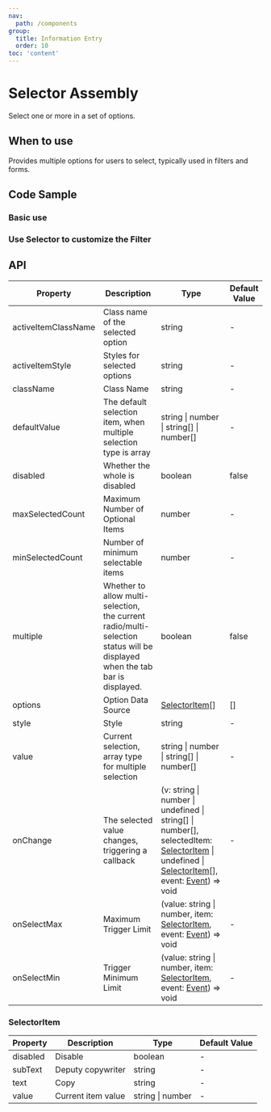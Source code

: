 ```yaml
---
nav:
  path: /components
group:
  title: Information Entry
  order: 10
toc: 'content'
---
```



# Selector Assembly

<!-- <code src="../../docs/components/compatibility.tsx" inline="true"></code> -->

Select one or more in a set of options.
## When to use
Provides multiple options for users to select, typically used in filters and forms.

## Code Sample
### Basic use
<code src="../../demo/pages/Selector/index"></code>

### Use Selector to customize the Filter
<!-- <code src="pages/SelectorFilter/index"></code> -->

## API
| Property                 | Description                  | Type                   | Default Value |
| -------------------- | --------------------- | ---------------------- | ------ |
| activeItemClassName  | Class name of the selected option        | string                 | -      |
| activeItemStyle      | Styles for selected options        | string                 | -      |
| className            | Class Name                  | string                 | -      |
| defaultValue         | The default selection item, when multiple selection type is array | string \| number \| string[] \| number[] | - |
| disabled             | Whether the whole is disabled          | boolean                | false  |
| maxSelectedCount     | Maximum Number of Optional Items    | number                 | -      |
| minSelectedCount     | Number of minimum selectable items    | number                 | -      |
| multiple             | Whether to allow multi-selection, the current radio/multi-selection status will be displayed when the tab bar is displayed. | boolean                | false  |
| options              | Option Data Source            | [SelectorItem](#selectoritem)[] | []     |
| style                | Style                  | string                 | -      |
| value                | Current selection, array type for multiple selection | string \| number \| string[] \| number[] | - |
| onChange             | The selected value changes, triggering a callback | (v: string \| number \| undefined \| string[] \| number[], selectedItem: [SelectorItem](#selectoritem) \| undefined \| [SelectorItem](#selectoritem)[], event: [Event](https://opendocs.alipay.com/mini/framework/event-object)) => void | - |
| onSelectMax          | Maximum Trigger Limit          | (value: string \| number, item: [SelectorItem](#selectoritem), event: [Event](https://opendocs.alipay.com/mini/framework/event-object)) => void | - |
| onSelectMin          | Trigger Minimum Limit          | (value: string \| number, item: [SelectorItem](#selectoritem), event: [Event](https://opendocs.alipay.com/mini/framework/event-object)) => void | - |

### SelectorItem
| Property      | Description          | Type        | Default Value |
| --------- | ------------- | ----------- | ------ |
| disabled  | Disable      | boolean     | -      |
| subText   | Deputy copywriter        | string      | -      |
| text      | Copy          | string      | -      |
| value     | Current item value | string \| number | -      |
